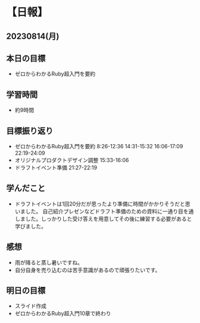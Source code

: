 # 【日報】
## 20230814(月)
## 本日の目標
- ゼロからわかるRuby超入門を要約

## 学習時間
- 約9時間

## 目標振り返り
- ゼロからわかるRuby超入門を要約 8:26-12:36 14:31-15:32 16:06-17:09 22:19-24:09
- オリジナルプロダクトデザイン調整 15:33-16:06
- ドラフトイベント準備 21:27-22:19

## 学んだこと
- ドラフトイベントは1回20分だが思ったより準備に時間がかかりそうだと思いました。
自己紹介プレゼンなどドラフト準備のための資料に一通り目を通しました。しっかりした受け答えを用意してその後に練習する必要があると学びました。

## 感想
- 雨が降ると蒸し暑いですね。
- 自分自身を売り込むのは苦手意識があるので頑張りたいです。

## 明日の目標
- スライド作成
- ゼロからわかるRuby超入門10章で終わり


